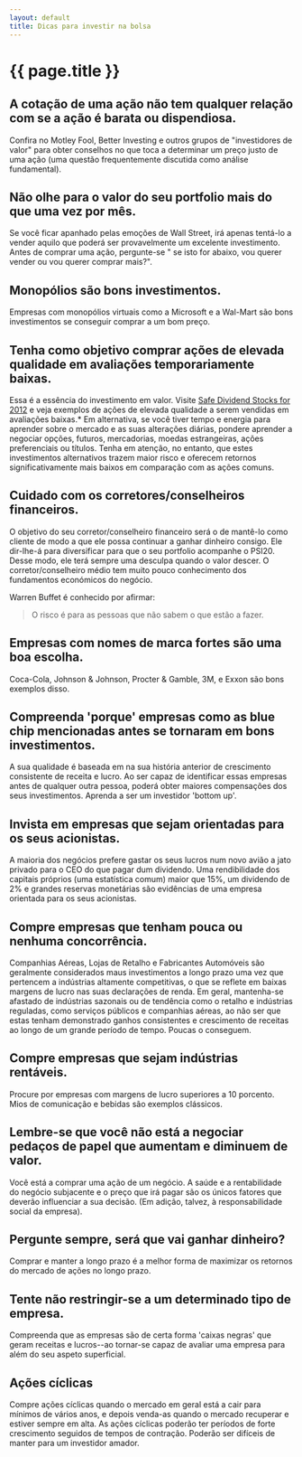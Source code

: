 ```yaml
---
layout: default
title: Dicas para investir na bolsa
---
```


#  {{ page.title }}

## A cotação de uma ação não tem qualquer relação com se a ação é barata ou dispendiosa.

Confira no Motley Fool, Better Investing e outros grupos de "investidores de valor" para obter conselhos no que toca a determinar um preço justo de uma ação (uma questão frequentemente discutida como análise fundamental).

## Não olhe para o valor do seu portfolio mais do que uma vez por mês.

Se você ficar apanhado pelas emoções de Wall Street, irá apenas tentá-lo a vender aquilo que poderá ser provavelmente um excelente investimento. Antes de comprar uma ação, pergunte-se " se isto for abaixo, vou querer vender ou vou querer comprar mais?".


## Monopólios são bons investimentos.

Empresas com monopólios virtuais como a Microsoft e a Wal-Mart são bons investimentos se conseguir comprar a um bom preço.

## Tenha como objetivo comprar ações de elevada qualidade em avaliações temporariamente baixas.

Essa é a essência do investimento em valor. Visite [Safe Dividend Stocks for 2012](http://seekingalpha.com/article/316476-10-safe-dividend-stocks-for-2012) e veja exemplos de ações de elevada qualidade a serem vendidas em avaliações baixas.* Em alternativa, se você tiver tempo e energia para aprender sobre o mercado e as suas alterações diárias, pondere aprender a negociar opções, futuros, mercadorias, moedas estrangeiras, ações preferenciais ou títulos. Tenha em atenção, no entanto, que estes investimentos alternativos trazem maior risco e oferecem retornos significativamente mais baixos em comparação com as ações comuns.

## Cuidado com os corretores/conselheiros financeiros.

O objetivo do seu corretor/conselheiro financeiro será o de mantê-lo como cliente de modo a que ele possa continuar a ganhar dinheiro consigo. Ele dir-lhe-á para diversificar para que o seu portfolio acompanhe o PSI20. Desse modo, ele terá sempre uma desculpa quando o valor descer. O corretor/conselheiro médio tem muito pouco conhecimento dos fundamentos económicos do negócio.

Warren Buffet é conhecido por afirmar:

> O risco é para as pessoas que não sabem o que estão a fazer.

## Empresas com nomes de marca fortes são uma boa escolha.

Coca-Cola, Johnson & Johnson, Procter & Gamble, 3M, e Exxon são bons exemplos disso.

## Compreenda 'porque' empresas como as blue chip mencionadas antes se tornaram em bons investimentos.

A sua qualidade é baseada em na sua história anterior de crescimento consistente de receita e lucro. Ao ser capaz de identificar essas empresas antes de qualquer outra pessoa, poderá obter maiores compensações dos seus investimentos. Aprenda a ser um investidor 'bottom up'.

## Invista em empresas que sejam orientadas para os seus acionistas.

A maioria dos negócios prefere gastar os seus lucros num novo avião a jato privado para o CEO do que pagar dum dividendo. Uma rendibilidade dos capitais próprios (uma estatística comum) maior que 15%, um dividendo de 2% e grandes reservas monetárias são evidências de uma empresa orientada para os seus acionistas.


## Compre empresas que tenham pouca ou nenhuma concorrência.

Companhias Aéreas, Lojas de Retalho e Fabricantes Automóveis são geralmente considerados maus investimentos a longo prazo uma vez que pertencem a indústrias altamente competitivas, o que se reflete em baixas margens de lucro nas suas declarações de renda. Em geral, mantenha-se afastado de indústrias sazonais ou de tendência como o retalho e indústrias reguladas, como serviços públicos e companhias aéreas, ao não ser que estas tenham demonstrado ganhos consistentes e crescimento de receitas ao longo de um grande período de tempo. Poucas o conseguem.

## Compre empresas que sejam indústrias rentáveis.

Procure por empresas com margens de lucro superiores a 10 porcento. Mios de comunicação e bebidas são exemplos clássicos.


## Lembre-se que você não está a negociar pedaços de papel que aumentam e diminuem de valor.

Você está a comprar uma ação de um negócio. A saúde e a rentabilidade do negócio subjacente e o preço que irá pagar são os únicos fatores que deverão influenciar a sua decisão. (Em adição, talvez, à responsabilidade social da empresa).

## Pergunte sempre, será que vai ganhar dinheiro?

Comprar e manter a longo prazo é a melhor forma de maximizar os retornos do mercado de ações no longo prazo.

## Tente não restringir-se a um determinado tipo de empresa.

Compreenda que as empresas são de certa forma 'caixas negras' que geram receitas e lucros--ao tornar-se capaz de avaliar uma empresa para além do seu aspeto superficial.

## Ações cíclicas

Compre ações cíclicas quando o mercado em geral está a cair para mínimos de vários anos, e depois venda-as quando o mercado recuperar e estiver sempre em alta. As ações cíclicas poderão ter períodos de forte crescimento seguidos de tempos de contração. Poderão ser difíceis de manter para um investidor amador.